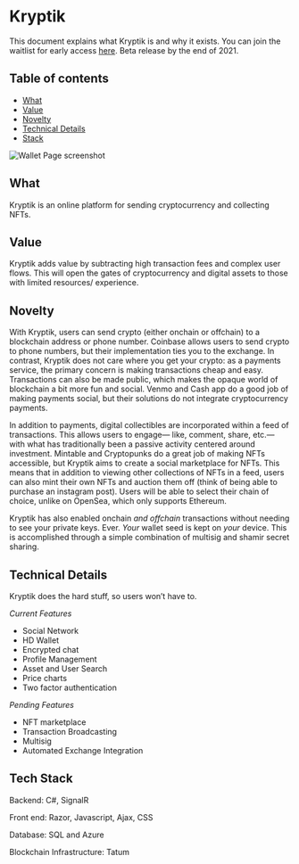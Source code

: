 # Kryptik


This document explains what Kryptik is and why it exists. You can join the waitlist for early access [here](https://kryptik.app/). Beta release by the end of 2021.

## Table of contents
* [What](#what)
* [Value](#value)
* [Novelty](#novelty)
* [Technical Details](#technical-details)
* [Stack](#tech-stack)

![Wallet Page screenshot](https://jetthays.com/media/external/kryptikPage.PNG)


## What
Kryptik is an online platform for sending cryptocurrency and collecting NFTs.
	
## Value
Kryptik adds value by subtracting high transaction fees and complex user flows. This will open the gates of cryptocurrency and digital assets to those with limited resources/ experience.

## Novelty
With Kryptik, users can send crypto (either onchain or offchain) to a blockchain address or phone number. Coinbase allows users to send crypto to phone numbers, but their implementation ties you to the exchange. In contrast, Kryptik does not care where you get your crypto: as a payments service, the primary concern is making transactions cheap and easy. Transactions can also be made public, which makes the opaque world of blockchain a bit more fun and social. Venmo and Cash app do a good job of making payments social, but their solutions do not integrate cryptocurrency payments.
 
In addition to payments, digital collectibles are incorporated within a feed of transactions. This allows users to engage— like, comment, share, etc.— with what has traditionally been a passive activity centered around investment. Mintable and Cryptopunks do a great job of making NFTs accessible, but Kryptik aims to create a social marketplace for NFTs. This means that in addition to viewing other collections of NFTs in a feed, users can also mint their own NFTs and auction them off (think of being able to purchase an instagram post). Users will be able to select their chain of choice, unlike on OpenSea, which only supports Ethereum.

Kryptik has also enabled onchain *and offchain* transactions without needing to see your private keys. Ever. *Your* wallet seed is kept on *your* device. This is accomplished through a simple combination of multisig and shamir secret sharing. 

## Technical Details
Kryptik does the hard stuff, so users won’t have to.

*Current Features*
* Social Network
* HD Wallet
* Encrypted chat
* Profile Management
* Asset and User Search
* Price charts
* Two factor authentication

*Pending Features*
* NFT marketplace
* Transaction Broadcasting
* Multisig
* Automated Exchange Integration

## Tech Stack
Backend: C#, SignalR

Front end: Razor, Javascript, Ajax, CSS

Database: SQL and Azure

Blockchain Infrastructure: Tatum




